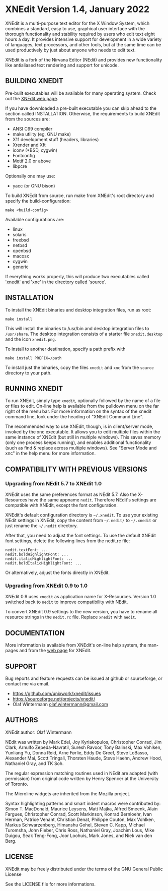 XNEdit Version 1.4, January 2022
================================

XNEdit is a multi-purpose text editor for the X Window System, which combines
a standard, easy to use, graphical user interface with the thorough
functionality and stability required by users who edit text eight hours a day.
It provides intensive support for development in a wide variety of languages,
text processors, and other tools, but at the same time can be used productively
by just about anyone who needs to edit text.

XNEdit is a fork of the Nirvana Editor (NEdit) and provides new functionality
like antialiased text rendering and support for unicode.

BUILDING XNEDIT
---------------

Pre-built executables will be available for many operating system. Check out
the [XNEdit web page](https://www.unixwork.de/xnedit/).

If you have downloaded a pre-built executable you can skip ahead to the section
called INSTALLATION. Otherwise, the requirements to build XNEdit from the
sources are:

 - ANSI C99 compiler
 - make utility (eg, GNU make)
 - X11 development stuff (headers, libraries)
 - Xrender and Xft
 - iconv (*BSD, cygwin)
 - Fontconfig
 - Motif 2.0 or above 
 - libpcre
 
Optionally one may use:
 
 - yacc (or GNU bison)

To build XNEdit from source, run make from XNEdit's root directory and specify
the build-configuration:

    make <build-config>

Available configurations are:
    
 - linux
 - solaris
 - freebsd
 - netbsd
 - openbsd
 - macosx
 - cygwin
 - generic

If everything works properly, this will produce two executables called
'xnedit' and 'xnc' in the directory called 'source'.

INSTALLATION
------------

To install the XNEdit binaries and desktop integration files, run as root:

    make install

This will install the binaries to /usr/bin and desktop integration files to
`/usr/share`. The desktop integration consists of a starter file `xnedit.desktop`
and the icon `xnedit.png`.

To install to another destination, specify a path prefix with

    make install PREFIX=/path  

To install just the binaries, copy the files `xnedit` and `xnc` from the
`source` directory to your path.

RUNNING XNEDIT
--------------

To run XNEdit, simply type `xnedit`, optionally followed by the name of a file
or files to edit. On-line help is available from the pulldown menu on the far
right of the menu bar. For more information on the syntax of the xnedit command
line, look under the heading of "XNEdit Command Line".

The recommended way to use XNEdit, though, is in client/server mode, invoked by
the xnc executable. It allows you to edit multiple files within the same
instance of XNEdit (but still in multiple windows). This saves memory (only one
process keeps running), and enables additional functionality (such as find &
replace across multiple windows). See "Server Mode and xnc" in the help menu
for more information.

COMPATIBILITY WITH PREVIOUS VERSIONS
------------------------------------

### Upgrading from NEdit 5.7 to XNEdit 1.0

XNEdit uses the same preferences format as NEdit 5.7. Also the X-Resources have
the same appname `nedit`. Therefore NEdit's settings are compatible with
XNEdit, except the font configuration.

XNEdit's default configuration directory is `~/.xnedit`. To use your
existing NEdit settings in XNEdit, copy the content from `~/.nedit/` to
`~/.xnedit` or just rename the `~/.nedit` directory.

After that, you need to adjust the font settings. To use the default XNEdit
font settings, delete the following lines from the nedit.rc file:

    nedit.textFont: ...
    nedit.boldHighlightFont: ...
    nedit.italicHighlightFont: ...
    nedit.boldItalicHighlightFont: ...

Or alternatively, adjust the fonts directly in XNEdit.

### Upgrading from XNEdit 0.9 to 1.0

XNEdit 0.9 uses `xnedit` as application name for X-Resources. Version 1.0
switched back to `nedit` to improve compatibility with NEdit.

To convert XNEdit 0.9 settings to the new version, you have to rename all
resource strings in the `nedit.rc` file. Replace `xnedit` with `nedit`.

DOCUMENTATION
-------------

More information is available from XNEdit's on-line help system, the man-pages
and from the [web page](https://www.unixwork.de/xnedit/) for XNEdit.

SUPPORT
-------

Bug reports and feature requests can be issued at github or sourceforge,
or contact me via email.

 - https://github.com/unixwork/xnedit/issues
 - https://sourceforge.net/projects/xnedit/
 - Olaf Wintermann <olaf.wintermann@gmail.com>

AUTHORS
-------

XNEdit author: Olaf Wintermann

NEdit was written by Mark Edel, Joy Kyriakopulos, Christopher Conrad,
Jim Clark, Arnulfo Zepeda-Navratil, Suresh Ravoor, Tony Balinski, Max
Vohlken, Yunliang Yu, Donna Reid, Arne Førlie, Eddy De Greef, Steve
LoBasso, Alexander Mai, Scott Tringali, Thorsten Haude, Steve Haehn,
Andrew Hood, Nathaniel Gray, and TK Soh.

The regular expression matching routines used in NEdit are adapted (with
permission) from original code written by Henry Spencer at the University of
Toronto.

The Microline widgets are inherited from the Mozilla project.

Syntax highlighting patterns and smart indent macros were contributed
by: Simon T. MacDonald,  Maurice Leysens, Matt Majka, Alfred Smeenk,
Alain Fargues, Christopher Conrad, Scott Markinson, Konrad Bernloehr,
Ivan Herman, Patrice Venant, Christian Denat, Philippe Couton, Max Vohlken, 
Markus Schwarzenberg, Himanshu Gohel, Steven C. Kapp, Michael Turomsha, 
John Fieber, Chris Ross, Nathaniel Gray, Joachim Lous, Mike Duigou, 
Seak Teng-Fong, Joor Loohuis, Mark Jones, and Niek van den Berg.

LICENSE
-------

XNEdit may be freely distributed under the terms of the GNU
General Public License

See the LICENSE file for more informations.

